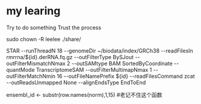 # my learing 

Try to do something
Trust the process

sudo chown -R leelee ./share/

STAR --runThreadN 18 --genomeDir ~/biodata/index/GRCh38 --readFilesIn rmrrna/${id}.derRNA.fq.gz --outFilterType BySJout --outFilterMismatchNmax 2 --outSAMtype BAM SortedByCoordinate --quantMode TranscriptomeSAM --outFilterMultimapNmax 1 --outFilterMatchNmin 16 --outFileNamePrefix ${id} --readFilesCommand zcat --outReadsUnmapped None --alignEndsType EndToEnd

ensembl_id <- substr(row.names(norm),1,15) #老记不住这个函数
